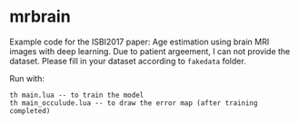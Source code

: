 # mrbrain
Example code for the ISBI2017 paper: Age estimation using brain MRI images with deep learning.
Due to patient argeement, I can not provide the dataset. Please fill in your dataset according to ``fakedata`` folder.

Run with:

    th main.lua -- to train the model
    th main_occulude.lua -- to draw the error map (after training completed)
